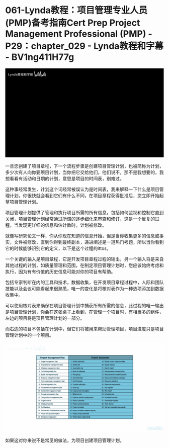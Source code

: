 # 061-Lynda教程：项目管理专业人员(PMP)备考指南Cert Prep Project Management Professional (PMP) - P29：chapter_029 - Lynda教程和字幕 - BV1ng411H77g

![](img/52b55b710a3006a40219a28b34aea297_0.png)

一旦您创建了项目章程，下一个流程步骤是创建项目管理计划，也被简称为计划，多少次有人向你要项目计划，当你把它交给他们，他们说不，那不是我想要的，我想看看有活动和日期的计划，意思是项目的时间表，别难过。

这种事经常发生，计划这个词经常被误认为是时间表，我来解释一下什么是项目管理计划，你很快就会看到它们有什么不同，在项目章程获得批准后，您立即开始起草项目管理计划。

项目管理计划提供了管理和执行项目所需的所有信息，包括如何监视和控制它直到关闭，项目管理计划经常通过所谓的逐步细化来审查和修订，这是一个反复的过程，当发现更详细的信息和估计数时，计划被修改。

就像写研究论文一样，你从你现在知道的信息开始，但是当你收集更多的信息或事实，文件被修改，直到你得到最终副本，递进阐述是一道热门考题，所以当你看到它的时候能够识别它的定义，以下是这个过程的ittos。

一个关键的输入是项目章程，它是开发项目章程过程的输出，另一个输入将是来自其他过程的计划，如质量管理和范围，在制定项目管理计划时，您应该始终考虑和执行，因为有有价值的历史信息可能对你的项目有帮助。

包括专家判断在内的工具和技术，数据收集，在开发项目章程过程中，人际和团队技能以及会议可能看起来很熟悉，唯一的变化是将核对表作为一种选项添加到数据收集中。

可以使用核对表来确保在项目管理计划中捕获所有所需的信息，此过程的唯一输出是项目管理计划，你会在这张桌子上看到，在管理一个项目时，有相当多的组件，左边的项目将是项目管理计划的一部分。

而右边的项目不包括在计划中，但它们将被用来帮助管理项目，项目进度只是项目管理计划中的一个项目。

![](img/52b55b710a3006a40219a28b34aea297_2.png)

如果这对你来说不是常见的做法，为项目创建项目管理计划。